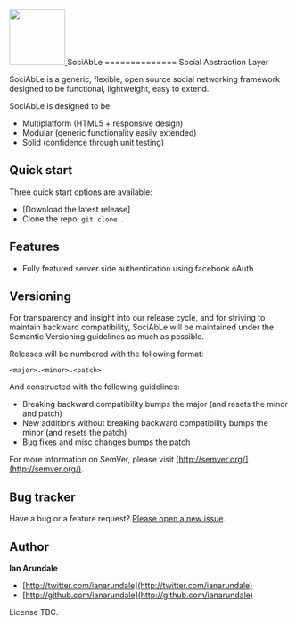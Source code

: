 <a href="http://www.fastbleep.com">
  <img src="https://fbcdn-sphotos-e-a.akamaihd.net/hphotos-ak-prn1/282902_571492102866367_1881551262_n.png" width="100px">
</a>
SociAbLe
==============
Social Abstraction Layer

SociAbLe is a generic, flexible, open source social networking framework designed to be functional, lightweight, easy to extend. 

SociAbLe is designed to be: 
- Multiplatform (HTML5 + responsive design)
- Modular (generic functionality easily extended)
- Solid (confidence through unit testing)


## Quick start

Three quick start options are available:

* [Download the latest release]
* Clone the repo: `git clone `.
 

## Features
* Fully featured server side authentication using facebook oAuth



## Versioning

For transparency and insight into our release cycle, and for striving to maintain backward compatibility, SociAbLe will be maintained under the Semantic Versioning guidelines as much as possible.

Releases will be numbered with the following format:

`<major>.<minor>.<patch>`

And constructed with the following guidelines:

* Breaking backward compatibility bumps the major (and resets the minor and patch)
* New additions without breaking backward compatibility bumps the minor (and resets the patch)
* Bug fixes and misc changes bumps the patch

For more information on SemVer, please visit [http://semver.org/](http://semver.org/).



## Bug tracker

Have a bug or a feature request? [Please open a new issue](https://github.com/ianarundale/sociable/issues).



## Author

**Ian Arundale**

+ [http://twitter.com/ianarundale](http://twitter.com/ianarundale)
+ [http://github.com/ianarundale](http://github.com/ianarundale)


License TBC.
